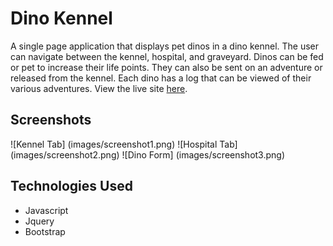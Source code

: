 # Dino Kennel
A single page application that displays pet dinos in a dino kennel. The user can navigate between the kennel, hospital, and graveyard. Dinos can be fed or pet to increase their life points. They can also be sent on an adventure or released from the kennel. Each dino has a log that can be viewed of their various adventures. View the live site [here](https://dana-dinokennel.netlify.app/).

## Screenshots
![Kennel Tab] (images/screenshot1.png)
![Hospital Tab] (images/screenshot2.png)
![Dino Form] (images/screenshot3.png)

## Technologies Used
- Javascript
- Jquery
- Bootstrap
